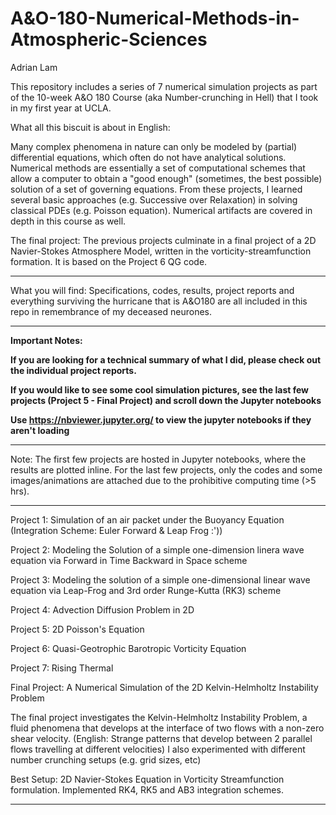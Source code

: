 # A&O-180-Numerical-Methods-in-Atmospheric-Sciences

Adrian Lam 

This repository includes a series of 7 numerical simulation projects as part of the 10-week A&O 180 Course (aka Number-crunching in Hell) that I took in my first year at UCLA. 


What all this biscuit is about in English: 

Many complex phenomena in nature can only be modeled by (partial) differential equations, which often do not have analytical solutions. Numerical methods are essentially a set of computational schemes that allow a computer to obtain a "good enough" (sometimes, the best possible) solution of a set of governing equations. From these projects, I learned several basic approaches (e.g. Successive over Relaxation) in solving classical PDEs (e.g. Poisson equation). Numerical artifacts are covered in depth in this course as well. 


The final project: 
The previous projects culminate in a final project of a 2D Navier-Stokes Atmosphere Model, written in the vorticity-streamfunction formation. It is based on the Project 6 QG code. 

*************************************************************************************************************************

What you will find: 
Specifications, codes, results, project reports and everything surviving the hurricane that is A&O180 are all included in this repo in remembrance of my deceased neurones.  


*************************************************************************************************************************

**Important Notes:**
                        
**If you are looking for a technical summary of what I did, please check out the individual project reports.**

**If you would like to see some cool simulation pictures, see the last few projects (Project 5 - Final Project) and scroll down the Jupyter notebooks**

**Use https://nbviewer.jupyter.org/ to view the jupyter notebooks if they aren't loading**
*************************************************************************************************************************


Note: The first few projects are hosted in Jupyter notebooks, where the results are plotted inline. For the last few projects, only the codes and some images/animations are attached due to the prohibitive computing time (>5 hrs). 


------------------------------------------------------------------
Project 1: Simulation of an air packet under the Buoyancy Equation (Integration Scheme: Euler Forward & Leap Frog :'))

Project 2: Modeling the Solution of a simple one-dimension linera wave equation via Forward in Time Backward in Space scheme

Project 3: Modeling the solution of a simple one-dimensional linear wave equation via Leap-Frog and 3rd order Runge-Kutta (RK3) scheme

Project 4: Advection Diffusion Problem in 2D

Project 5: 2D Poisson's Equation

Project 6: Quasi-Geotrophic Barotropic Vorticity Equation

Project 7: Rising Thermal 

Final Project: A Numerical Simulation of the 2D Kelvin-Helmholtz Instability Problem 

The final project investigates the Kelvin-Helmholtz Instability Problem, a fluid phenomena that develops at the interface of two flows with a non-zero shear velocity. (English: Strange patterns that develop between 2 parallel flows travelling at different velocities) I also experimented with different number crunching setups (e.g. grid sizes, etc) 

Best Setup: 2D Navier-Stokes Equation in Vorticity Streamfunction formulation. Implemented RK4, RK5 and AB3 integration schemes. 

------------------------------------------------------------------
